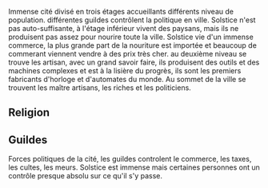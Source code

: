 Immense cité divisé en trois étages accueillants différents niveau de population. différentes guildes contrôlent la politique en ville. Solstice n'est pas auto-suffisante, à l'étage inférieur vivent des paysans, mais ils ne produisent pas assez pour nourire toute la ville. Solstice vie d'un immense commerce, la plus grande part de la nouriture est importée et beaucoup de commerant viennent vendre à des prix très cher. au deuxième niveau se trouve les artisan, avec un grand savoir faire, ils produisent des outils et des machines complexes et est à la lisière du progrès, ils sont les premiers fabricants d'horloge et d'automates du monde. Au sommet de la ville se trouvent les maître artisans, les riches et les politiciens.

## Religion


## Guildes
Forces politiques de la cité, les guildes controlent le commerce, les taxes, les cultes, les meurs. Solstice est immense mais certaines personnes ont un contrôle presque absolu sur ce qu'il s'y passe.